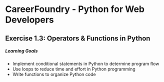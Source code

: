 # CareerFoundry - Python for Web Developers

## Exercise 1.3: Operators & Functions in Python

##### Learning Goals

- Implement conditional statements in Python to determine program flow
- Use loops to reduce time and effort in Python programming
- Write functions to organize Python code
